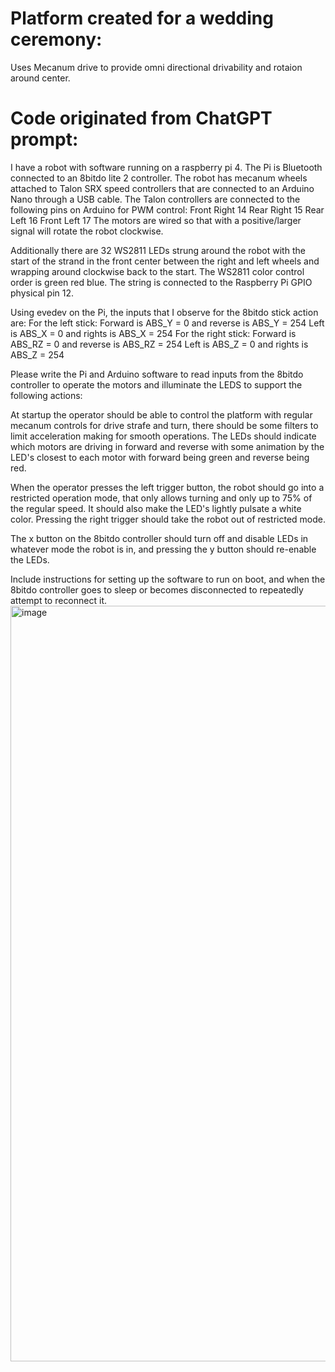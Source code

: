 # Platform created for a wedding ceremony:
Uses Mecanum drive to provide omni directional drivability and rotaion around center. 

# Code originated from ChatGPT prompt:

I have a robot with software running on a raspberry pi 4. The Pi is Bluetooth connected to an 8bitdo lite 2 controller. The robot has mecanum wheels attached to Talon SRX speed controllers that are connected to an Arduino Nano through a USB cable. The Talon controllers are connected to the following pins on Arduino for PWM control:
Front Right	14
Rear Right	15
Rear Left	16
Front Left	17
The motors are wired so that with a positive/larger signal will rotate the robot clockwise.

Additionally there are 32 WS2811 LEDs strung around the robot with the start of the strand in the front center between the right and left wheels and wrapping around clockwise back to the start. The WS2811 color control order is green red blue. The string is connected to the Raspberry Pi GPIO physical pin 12.

Using evedev on the Pi, the inputs that I observe for the 8bitdo stick action are: 
For the left stick:
Forward is ABS_Y = 0 and reverse is ABS_Y = 254
Left is ABS_X = 0 and rights is ABS_X = 254
For the right stick:
Forward is ABS_RZ = 0 and reverse is ABS_RZ = 254
Left is ABS_Z = 0 and rights is ABS_Z = 254

Please write the Pi and Arduino software to read inputs from the 8bitdo controller to operate the motors and illuminate the LEDS to support the following actions:

At startup the operator should be able to control the platform with regular mecanum controls for drive strafe and turn, there should be some filters to limit acceleration making for smooth operations. The LEDs should indicate which motors are driving in forward and reverse with some animation by the LED's closest to each motor with forward being green and reverse being red. 

When the operator presses the left trigger button, the robot should go into a restricted operation mode, that only allows turning and only up to 75% of the regular speed. It should also make the LED's lightly pulsate a white color. Pressing the right trigger should take the robot out of restricted mode.

The x button on the 8bitdo controller should turn off and disable LEDs in whatever mode the robot is in, and pressing the y button should re-enable the LEDs. 

Include instructions for setting up the software to run on boot, and when the 8bitdo controller goes to sleep or becomes disconnected to repeatedly attempt to reconnect it. <img width="771" height="1209" alt="image" src="https://github.com/user-attachments/assets/a14e2625-1931-4e89-bebf-f1f5cbd0ad68" />
